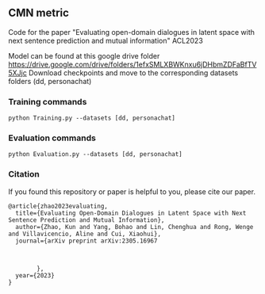## CMN metric 
Code for the paper "Evaluating open-domain dialogues in latent space with next sentence prediction and mutual information" ACL2023

Model can be found at this google drive folder https://drive.google.com/drive/folders/1efxSMLXBWKnxu6jDHbmZDFaBfTV5XJjc
Download checkpoints and move to the corresponding datasets folders (dd, personachat)
### Training commands
```
python Training.py --datasets [dd, personachat]
```
### Evaluation commands
```
python Evaluation.py --datasets [dd, personachat]
```

### Citation
If you found this repository or paper is helpful to you, please cite our paper.
```
@article{zhao2023evaluating,
  title={Evaluating Open-Domain Dialogues in Latent Space with Next Sentence Prediction and Mutual Information},
  author={Zhao, Kun and Yang, Bohao and Lin, Chenghua and Rong, Wenge and Villavicencio, Aline and Cui, Xiaohui},
  journal={arXiv preprint arXiv:2305.16967
        
        
        
        },
  year={2023}
}
```
